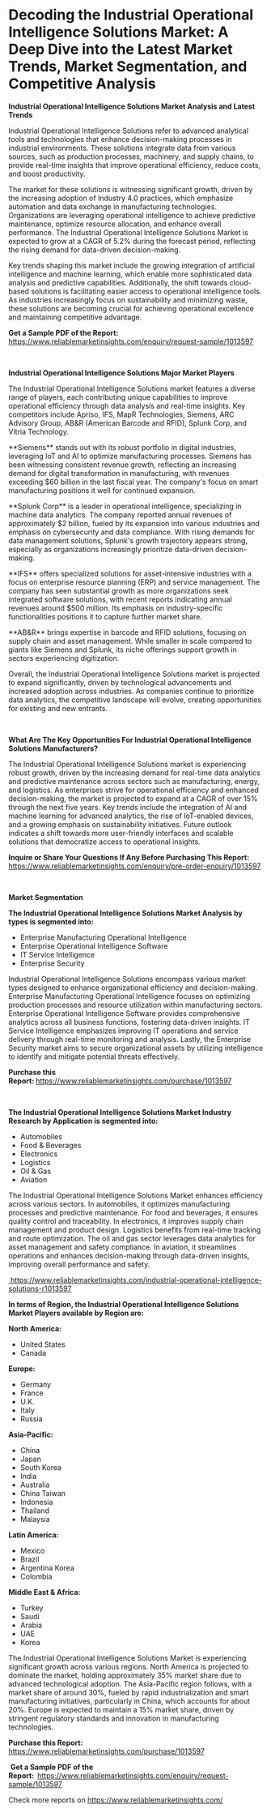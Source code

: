 <p><h1>Decoding the Industrial Operational Intelligence Solutions Market: A Deep Dive into the Latest Market Trends, Market Segmentation, and Competitive Analysis</h1></p><p><strong>Industrial Operational Intelligence Solutions Market Analysis and Latest Trends</strong></p>
<p><p>Industrial Operational Intelligence Solutions refer to advanced analytical tools and technologies that enhance decision-making processes in industrial environments. These solutions integrate data from various sources, such as production processes, machinery, and supply chains, to provide real-time insights that improve operational efficiency, reduce costs, and boost productivity.</p><p>The market for these solutions is witnessing significant growth, driven by the increasing adoption of Industry 4.0 practices, which emphasize automation and data exchange in manufacturing technologies. Organizations are leveraging operational intelligence to achieve predictive maintenance, optimize resource allocation, and enhance overall performance. The Industrial Operational Intelligence Solutions Market is expected to grow at a CAGR of 5.2% during the forecast period, reflecting the rising demand for data-driven decision-making.</p><p>Key trends shaping this market include the growing integration of artificial intelligence and machine learning, which enable more sophisticated data analysis and predictive capabilities. Additionally, the shift towards cloud-based solutions is facilitating easier access to operational intelligence tools. As industries increasingly focus on sustainability and minimizing waste, these solutions are becoming crucial for achieving operational excellence and maintaining competitive advantage.</p></p>
<p><strong>Get a Sample PDF of the Report:&nbsp;</strong> <a href="https://www.reliablemarketinsights.com/enquiry/request-sample/1013597?utm_campaign=1835&utm_medium=2&utm_source=Github&utm_content=ia&utm_term=06032025&utm_id=industrial-operational-intelligence-solutions">https://www.reliablemarketinsights.com/enquiry/request-sample/1013597</a></p>
<p>&nbsp;</p>
<p><strong>Industrial Operational Intelligence Solutions Major Market Players</strong></p>
<p><p>The Industrial Operational Intelligence Solutions market features a diverse range of players, each contributing unique capabilities to improve operational efficiency through data analysis and real-time insights. Key competitors include Apriso, IFS, MapR Technologies, Siemens, ARC Advisory Group, AB&R (American Barcode and RFID), Splunk Corp, and Vitria Technology.</p><p>**Siemens** stands out with its robust portfolio in digital industries, leveraging IoT and AI to optimize manufacturing processes. Siemens has been witnessing consistent revenue growth, reflecting an increasing demand for digital transformation in manufacturing, with revenues exceeding $60 billion in the last fiscal year. The company's focus on smart manufacturing positions it well for continued expansion.</p><p>**Splunk Corp** is a leader in operational intelligence, specializing in machine data analytics. The company reported annual revenues of approximately $2 billion, fueled by its expansion into various industries and emphasis on cybersecurity and data compliance. With rising demands for data management solutions, Splunk's growth trajectory appears strong, especially as organizations increasingly prioritize data-driven decision-making.</p><p>**IFS** offers specialized solutions for asset-intensive industries with a focus on enterprise resource planning (ERP) and service management. The company has seen substantial growth as more organizations seek integrated software solutions, with recent reports indicating annual revenues around $500 million. Its emphasis on industry-specific functionalities positions it to capture further market share.</p><p>**AB&R** brings expertise in barcode and RFID solutions, focusing on supply chain and asset management. While smaller in scale compared to giants like Siemens and Splunk, its niche offerings support growth in sectors experiencing digitization.</p><p>Overall, the Industrial Operational Intelligence Solutions market is projected to expand significantly, driven by technological advancements and increased adoption across industries. As companies continue to prioritize data analytics, the competitive landscape will evolve, creating opportunities for existing and new entrants.</p></p>
<p>&nbsp;</p>
<p><strong>What Are The Key Opportunities For Industrial Operational Intelligence Solutions Manufacturers?</strong></p>
<p><p>The Industrial Operational Intelligence Solutions market is experiencing robust growth, driven by the increasing demand for real-time data analytics and predictive maintenance across sectors such as manufacturing, energy, and logistics. As enterprises strive for operational efficiency and enhanced decision-making, the market is projected to expand at a CAGR of over 15% through the next five years. Key trends include the integration of AI and machine learning for advanced analytics, the rise of IoT-enabled devices, and a growing emphasis on sustainability initiatives. Future outlook indicates a shift towards more user-friendly interfaces and scalable solutions that democratize access to operational insights.</p></p>
<p><strong>Inquire or Share Your Questions If Any Before Purchasing This Report:</strong> <a href="https://www.reliablemarketinsights.com/enquiry/pre-order-enquiry/1013597?utm_campaign=1835&utm_medium=2&utm_source=Github&utm_content=ia&utm_term=06032025&utm_id=industrial-operational-intelligence-solutions">https://www.reliablemarketinsights.com/enquiry/pre-order-enquiry/1013597</a></p>
<p>&nbsp;</p>
<p><strong>Market Segmentation</strong></p>
<p><strong>The Industrial Operational Intelligence Solutions Market Analysis by types is segmented into:</strong></p>
<p><ul><li>Enterprise Manufacturing Operational Intelligence</li><li>Enterprise Operational Intelligence Software</li><li>IT Service Intelligence</li><li>Enterprise Security</li></ul></p>
<p><p>Industrial Operational Intelligence Solutions encompass various market types designed to enhance organizational efficiency and decision-making. Enterprise Manufacturing Operational Intelligence focuses on optimizing production processes and resource utilization within manufacturing sectors. Enterprise Operational Intelligence Software provides comprehensive analytics across all business functions, fostering data-driven insights. IT Service Intelligence emphasizes improving IT operations and service delivery through real-time monitoring and analysis. Lastly, the Enterprise Security market aims to secure organizational assets by utilizing intelligence to identify and mitigate potential threats effectively.</p></p>
<p><strong>Purchase this Report:&nbsp;</strong><a href="https://www.reliablemarketinsights.com/purchase/1013597?utm_campaign=1835&utm_medium=2&utm_source=Github&utm_content=ia&utm_term=06032025&utm_id=industrial-operational-intelligence-solutions">https://www.reliablemarketinsights.com/purchase/1013597</a></p>
<p>&nbsp;</p>
<p><strong>The Industrial Operational Intelligence Solutions Market Industry Research by Application is segmented into:</strong></p>
<p><ul><li>Automobiles</li><li>Food & Beverages</li><li>Electronics</li><li>Logistics</li><li>Oil & Gas</li><li>Aviation</li></ul></p>
<p><p>The Industrial Operational Intelligence Solutions Market enhances efficiency across various sectors. In automobiles, it optimizes manufacturing processes and predictive maintenance. For food and beverages, it ensures quality control and traceability. In electronics, it improves supply chain management and product design. Logistics benefits from real-time tracking and route optimization. The oil and gas sector leverages data analytics for asset management and safety compliance. In aviation, it streamlines operations and enhances decision-making through data-driven insights, improving overall performance and safety.</p></p>
<p><a href="https://www.reliablemarketinsights.com/industrial-operational-intelligence-solutions-r1013597?utm_campaign=1835&utm_medium=2&utm_source=Github&utm_content=ia&utm_term=06032025&utm_id=industrial-operational-intelligence-solutions">&nbsp;https://www.reliablemarketinsights.com/industrial-operational-intelligence-solutions-r1013597</a></p>
<p><strong>In terms of Region, the Industrial Operational Intelligence Solutions Market Players available by Region are:</strong></p>
<p>
    <p> <strong> North America: </strong>
        <ul>
            <li>United States</li>
            <li>Canada</li>
        </ul>
        </p> 
    <p> <strong> Europe: </strong>
        <ul>
            <li>Germany</li>
            <li>France</li>
            <li>U.K.</li>
            <li>Italy</li>
            <li>Russia</li>
        </ul>
        </p> 
    <p> <strong> Asia-Pacific: </strong>
        <ul>
            <li>China</li>
            <li>Japan</li>
            <li>South Korea</li>
            <li>India</li>
            <li>Australia</li>
            <li>China Taiwan</li>
            <li>Indonesia</li>
            <li>Thailand</li>
            <li>Malaysia</li>
        </ul>
        </p> 
    <p> <strong> Latin America: </strong>
        <ul>
            <li>Mexico</li>
            <li>Brazil</li>
            <li>Argentina Korea</li>
            <li>Colombia</li>
        </ul>
        </p> 
    <p> <strong> Middle East & Africa: </strong>
        <ul>
            <li>Turkey</li>
            <li>Saudi</li>
            <li>Arabia</li>
            <li>UAE</li>
            <li>Korea</li>
        </ul>
    </p>
    </p>
<p><p>The Industrial Operational Intelligence Solutions Market is experiencing significant growth across various regions. North America is projected to dominate the market, holding approximately 35% market share due to advanced technological adoption. The Asia-Pacific region follows, with a market share of around 30%, fueled by rapid industrialization and smart manufacturing initiatives, particularly in China, which accounts for about 20%. Europe is expected to maintain a 15% market share, driven by stringent regulatory standards and innovation in manufacturing technologies.</p></p>
<p><strong>Purchase this Report: </strong><a href="https://www.reliablemarketinsights.com/purchase/1013597?utm_campaign=1835&utm_medium=2&utm_source=Github&utm_content=ia&utm_term=06032025&utm_id=industrial-operational-intelligence-solutions">https://www.reliablemarketinsights.com/purchase/1013597</a></p>
<p>&nbsp;<strong>Get a Sample PDF of the Report:&nbsp;&nbsp;</strong><a href="https://www.reliablemarketinsights.com/enquiry/request-sample/1013597?utm_campaign=1835&utm_medium=2&utm_source=Github&utm_content=ia&utm_term=06032025&utm_id=industrial-operational-intelligence-solutions">https://www.reliablemarketinsights.com/enquiry/request-sample/1013597</a></p>
<p><strong></strong></p>
<p>Check more reports on <a href="https://www.reliablemarketinsights.com/?utm_campaign=1835&utm_medium=2&utm_source=Github&utm_content=ia&utm_term=06032025&utm_id=industrial-operational-intelligence-solutions">https://www.reliablemarketinsights.com/</a></p>
